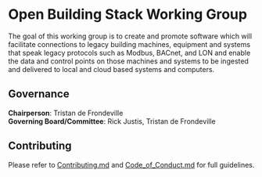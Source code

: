 # Open Building Stack Working Group

The goal of this working group is to create and promote software which will facilitate connections to legacy building machines, equipment and systems that speak legacy protocols such as Modbus, BACnet, and LON and enable the data and control points on those machines and systems to be ingested and delivered to local and cloud based systems and computers.

## Governance

**Chairperson**: Tristan de Frondeville  
**Governing Board/Committee**: Rick Justis, Tristan de Frondeville

## Contributing

Please refer to [Contributing.md](docs/Contributing.md) and [Code_of_Conduct.md](docs/Code_of_Conduct.md) for full guidelines.
